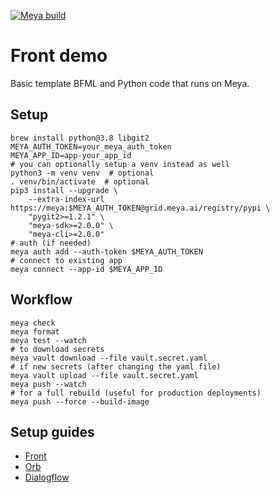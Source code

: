 [![Meya build](https://github.com/meya-customers/front-demo/actions/workflows/meya.check-test.yaml/badge.svg)](https://github.com/meya-customers/front-demo/actions/workflows/meya.check-test.yaml)

# Front demo

Basic template BFML and Python code that runs on Meya.

## Setup

```shell script
brew install python@3.8 libgit2
MEYA_AUTH_TOKEN=your_meya_auth_token
MEYA_APP_ID=app-your_app_id
# you can optionally setup a venv instead as well
python3 -m venv venv  # optional
. venv/bin/activate  # optional
pip3 install --upgrade \
    --extra-index-url https://meya:$MEYA_AUTH_TOKEN@grid.meya.ai/registry/pypi \
    "pygit2>=1.2.1" \
    "meya-sdk>=2.0.0" \
    "meya-cli>=2.0.0"
# auth (if needed)
meya auth add --auth-token $MEYA_AUTH_TOKEN
# connect to existing app
meya connect --app-id $MEYA_APP_ID
```

## Workflow
```shell script 
meya check
meya format
meya test --watch
# to download secrets
meya vault download --file vault.secret.yaml
# if new secrets (after changing the yaml file)
meya vault upload --file vault.secret.yaml
meya push --watch
# for a full rebuild (useful for production deployments)
meya push --force --build-image
```

## Setup guides
* [Front](https://docs.meya.ai/docs/how-to-setup-a-front-integration)
* [Orb](https://docs.meya.ai/docs/how-to-set-up-an-orb-integration)
* [Dialogflow](https://docs.meya.ai/docs/how-to-set-up-a-dialogflow-integration)
